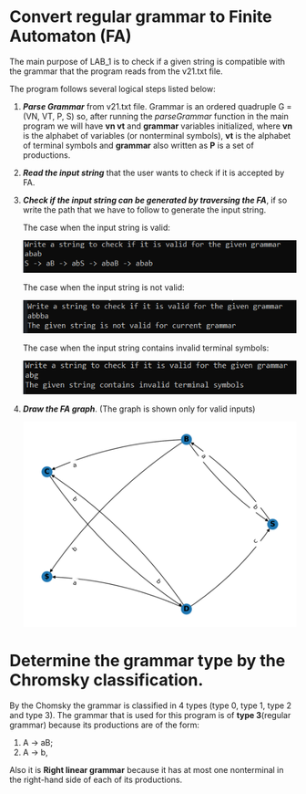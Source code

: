 # Convert regular grammar to Finite Automaton (FA)

The main purpose of LAB_1 is to check if a given string is compatible with the grammar that the program reads from the v21.txt file.

The program follows several logical steps listed below:

1.  **_Parse Grammar_** from v21.txt file. Grammar is an ordered quadruple G = (VN, VT, P, S) so, after running the _parseGrammar_ function in the main program we will have **vn vt** and **grammar** variables initialized, where **vn** is the alphabet of variables (or nonterminal symbols), **vt** is the alphabet of terminal symbols and **grammar** also written as **P** is a set of productions.
2.  **_Read the input string_** that the user wants to check if it is accepted by FA.
3.  **_Check if the input string can be generated by traversing the FA_**, if so write the path that we have to follow to generate the input string.

    The case when the input string is valid:

    ![Valid word console result](/assets/validWord.png)

    The case when the input string is not valid:

    ![Not valid word console result](/assets/notValidInputWord.png)

    The case when the input string contains invalid terminal symbols:

    ![Not valid terminal symbols console result](/assets/invalidTerminalSymbols.png)

4.  **_Draw the FA graph_**. (The graph is shown only for valid inputs)

    ![FA GRAPH](/assets/graph.svg)

# Determine the grammar type by the Chromsky classification.

By the Chomsky the grammar is classified in 4 types (type 0, type 1, type 2 and type 3). The grammar that is used for this program is of **type 3**(regular grammar) because its productions are of the form:

1. A -> aB;
2. A -> b,

Also it is **Right linear grammar** because it has at most one nonterminal in the right-hand side of each of its productions.
